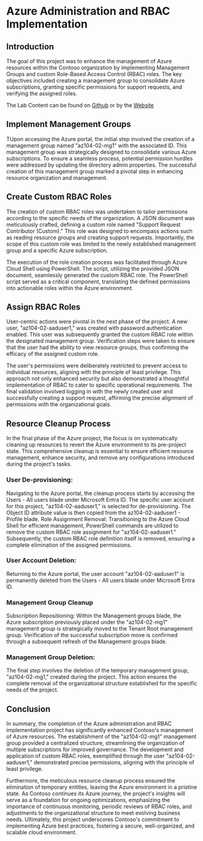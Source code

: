 

# Azure Administration and RBAC Implementation

## Introduction

The goal of this project was to enhance the management of Azure resources within the Contoso organization by implementing Management Groups and custom Role-Based Access Control (RBAC) roles. The key objectives included creating a management group to consolidate Azure subscriptions, granting specific permissions for support requests, and verifying the assigned roles.


The Lab Content can be found on [Github](https://github.com/MicrosoftLearning/AZ-104-MicrosoftAzureAdministrator/blob/master/Instructions/Labs/LAB_01-Manage_Entra_ID_Identities.md) or by the [Website](https://microsoftlearning.github.io/AZ-104-MicrosoftAzureAdministrator/)

## Implement Management Groups

TUpon accessing the Azure portal, the initial step involved the creation of a management group named "az104-02-mg1" with the associated ID. This management group was strategically designed to consolidate various Azure subscriptions. To ensure a seamless process, potential permission hurdles were addressed by updating the directory admin properties. The successful creation of this management group marked a pivotal step in enhancing resource organization and management.

## Create Custom RBAC Roles

The creation of custom RBAC roles was undertaken to tailor permissions according to the specific needs of the organization. A JSON document was meticulously crafted, defining a custom role named "Support Request Contributor (Custom)." This role was designed to encompass actions such as reading resource groups and creating support requests. Importantly, the scope of this custom role was limited to the newly established management group and a specific Azure subscription.

The execution of the role creation process was facilitated through Azure Cloud Shell using PowerShell. The script, utilizing the provided JSON document, seamlessly generated the custom RBAC role. The PowerShell script served as a critical component, translating the defined permissions into actionable roles within the Azure environment.

## Assign RBAC Roles
User-centric actions were pivotal in the next phase of the project. A new user, "az104-02-aaduser1," was created with password authentication enabled. This user was subsequently granted the custom RBAC role within the designated management group. Verification steps were taken to ensure that the user had the ability to view resource groups, thus confirming the efficacy of the assigned custom role.

The user's permissions were deliberately restricted to prevent access to individual resources, aligning with the principle of least privilege. This approach not only enhanced security but also demonstrated a thoughtful implementation of RBAC to cater to specific operational requirements. The final validation involved logging in with the newly created user and successfully creating a support request, affirming the precise alignment of permissions with the organizational goals.

##  Resource Cleanup Process
In the final phase of the Azure project, the focus is on systematically cleaning up resources to revert the Azure environment to its pre-project state. This comprehensive cleanup is essential to ensure efficient resource management, enhance security, and remove any configurations introduced during the project's tasks.

### User De-provisioning:
Navigating to the Azure portal, the cleanup process starts by accessing the Users - All users blade under Microsoft Entra ID. The specific user account for this project, "az104-02-aaduser1," is selected for de-provisioning. The Object ID attribute value is then copied from the az104-02-aaduser1 - Profile blade.
Role Assignment Removal:
Transitioning to the Azure Cloud Shell for efficient management, PowerShell commands are utilized to remove the custom RBAC role assignment for "az104-02-aaduser1." Subsequently, the custom RBAC role definition itself is removed, ensuring a complete elimination of the assigned permissions.

### User Account Deletion:
Returning to the Azure portal, the user account "az104-02-aaduser1" is permanently deleted from the Users - All users blade under Microsoft Entra ID.

### Management Group Cleanup
Subscription Repositioning:
Within the Management groups blade, the Azure subscription previously placed under the "az104-02-mg1" management group is strategically moved to the Tenant Root management group. Verification of the successful subscription move is confirmed through a subsequent refresh of the Management groups blade.

### Management Group Deletion:
The final step involves the deletion of the temporary management group, "az104-02-mg1," created during the project. This action ensures the complete removal of the organizational structure established for the specific needs of the project.

## Conclusion

In summary, the completion of the Azure administration and RBAC implementation project has significantly enhanced Contoso's management of Azure resources. The establishment of the "az104-02-mg1" management group provided a centralized structure, streamlining the organization of multiple subscriptions for improved governance. The development and application of custom RBAC roles, exemplified through the user "az104-02-aaduser1," demonstrated precise permissions, aligning with the principle of least privilege.

Furthermore, the meticulous resource cleanup process ensured the elimination of temporary entities, leaving the Azure environment in a pristine state. As Contoso continues its Azure journey, the project's insights will serve as a foundation for ongoing optimizations, emphasizing the importance of continuous monitoring, periodic reviews of RBAC roles, and adjustments to the organizational structure to meet evolving business needs. Ultimately, this project underscores Contoso's commitment to implementing Azure best practices, fostering a secure, well-organized, and scalable cloud environment.







